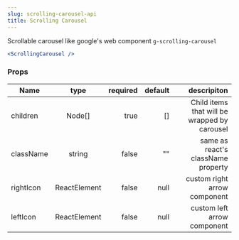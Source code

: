 ```yaml
---
slug: scrolling-carousel-api
title: Scrolling Carousel
---
```


Scrollable carousel like google's web component `g-scrolling-carousel`

```jsx
<ScrollingCarousel />
```

### Props

| Name      |  type        | required | default |                                  descripiton |
| --------- | :----------: | -------: | ------: | -------------------------------------------: |
| children  | Node[]       |     true |      [] | Child items that will be wrapped by carousel |
| className | string       |    false |      "" |           same as react's className property |
| rightIcon | ReactElement |    false |    null |                 custom right arrow component |
| leftIcon  | ReactElement |    false |    null |                  custom left arrow component |

